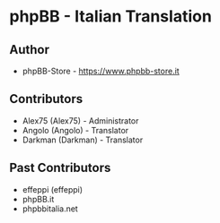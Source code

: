# phpBB - Italian Translation

## Author

* phpBB-Store - https://www.phpbb-store.it

## Contributors

* Alex75 (Alex75) - Administrator
* Angolo (Angolo) - Translator
* Darkman (Darkman) - Translator

## Past Contributors

* effeppi (effeppi)
* phpBB.it
* phpbbitalia.net
